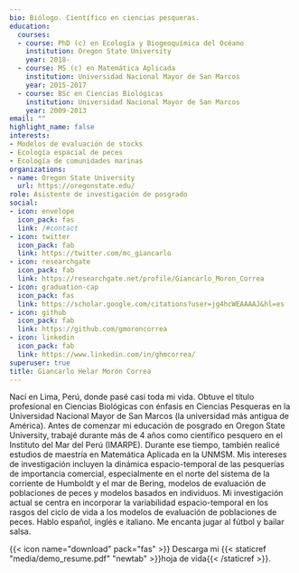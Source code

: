 ```yaml
---
bio: Biólogo. Científico en ciencias pesqueras.
education:
  courses:
  - course: PhD (c) en Ecología y Biogeoquímica del Océano
    institution: Oregon State University
    year: 2018-
  - course: MS (c) en Matemática Aplicada
    institution: Universidad Nacional Mayor de San Marcos
    year: 2015-2017
  - course: BSc en Ciencias Biológicas
    institution: Universidad Nacional Mayor de San Marcos
    year: 2009-2013
email: ""
highlight_name: false
interests:
- Modelos de evaluación de stocks
- Ecología espacial de peces
- Ecología de comunidades marinas
organizations:
- name: Oregon State University
  url: https://oregonstate.edu/
role: Asistente de investigación de posgrado
social:
- icon: envelope
  icon_pack: fas
  link: /#contact
- icon: twitter
  icon_pack: fab
  link: https://twitter.com/mc_giancarlo
- icon: researchgate
  icon_pack: fab
  link: https://researchgate.net/profile/Giancarlo_Moron_Correa
- icon: graduation-cap
  icon_pack: fas
  link: https://scholar.google.com/citations?user=jg4hcWEAAAAJ&hl=es
- icon: github
  icon_pack: fab
  link: https://github.com/gmoroncorrea
- icon: linkedin
  icon_pack: fab
  link: https://www.linkedin.com/in/ghmcorrea/
superuser: true
title: Giancarlo Helar Morón Correa
---
```


Nací en Lima, Perú, donde pasé casi toda mi vida. Obtuve el título profesional en Ciencias Biológicas con énfasis en Ciencias Pesqueras en la Universidad Nacional Mayor de San Marcos (la universidad más antigua de América). Antes de comenzar mi educación de posgrado en Oregon State University, trabajé durante más de 4 años como científico pesquero en el Instituto del Mar del Perú (IMARPE). Durante ese tiempo, también realicé estudios de maestría en Matemática Aplicada en la UNMSM. Mis intereses de investigación incluyen la dinámica espacio-temporal de las pesquerías de importancia comercial, especialmente en el norte del sistema de la corriente de Humboldt y el mar de Bering, modelos de evaluación de poblaciones de peces y modelos basados en individuos. Mi investigación actual se centra en incorporar la variabilidad espacio-temporal en los rasgos del ciclo de vida a los modelos de evaluación de poblaciones de peces. Hablo español, inglés e italiano. Me encanta jugar al fútbol y bailar salsa.

{{< icon name="download" pack="fas" >}} Descarga mi {{< staticref "media/demo_resume.pdf" "newtab" >}}hoja de vida{{< /staticref >}}.
